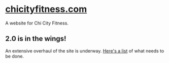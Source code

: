 # [chicityfitness.com](http://www.chicityfitness.com)

A website for Chi City Fitness.

## 2.0 is in the wings!

An extensive overhaul of the site is underway. [Here's a list]() of what needs to be done. 
